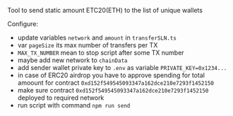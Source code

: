 Tool to send static amount ETC20(ETH) to the list of unique wallets

Configure:
- update variables `network` and `amount` in `transferSLN.ts`
- var `pageSize` its max number of transfers per TX
- `MAX_TX_NUMBER` mean to stop script after some TX number
- maybe add new network to `chainData`
- add sender wallet private key to `.env` as variable `PRIVATE_KEY=0x1234...`
- in case of ERC20 airdrop you have to approve spending for total amoount for contract `0xd152f549545093347a162dce210e7293f1452150`
- make sure contract `0xd152f549545093347a162dce210e7293f1452150` deployed to required network
- run script with command `npm run send`